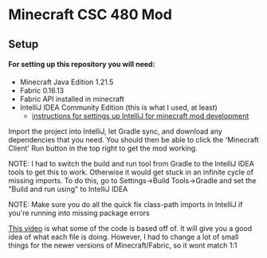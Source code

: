 # Minecraft CSC 480 Mod

## Setup

#### For setting up this repository you will need:  
- Minecraft Java Edition 1.21.5
- Fabric 0.16.13
- Fabric API installed in minecraft
- IntelliJ IDEA Community Edition (this is what I used, at least)
  - [instructions for settings up IntelliJ for minecraft mod development](https://docs.fabricmc.net/develop/getting-started/setting-up-a-development-environment)

Import the project into IntelliJ, let Gradle sync, and download any dependencies that you need. You should then be able to click the 'Minecraft Client' Run button in the top right to get the mod working.  

NOTE: I had to switch the build and run tool from Gradle to the IntelliJ IDEA tools to get this to work. Otherwise it would get stuck in an infinite cycle of missing imports. To do this, go to Settings->Build Tools->Gradle and set the "Build and run using" to IntelliJ IDEA  

NOTE: Make sure you do all the quick fix class-path imports in IntelliJ if you're running into missing package errors  

[This video](https://www.youtube.com/watch?v=rQdXWM8Ud90&t=1146s) is what some of the code is based off of. It will give you a good idea of what each file is doing. However, I had to change a lot of small things for the newer versions of Minecraft/Fabric, so it wont match 1:1
